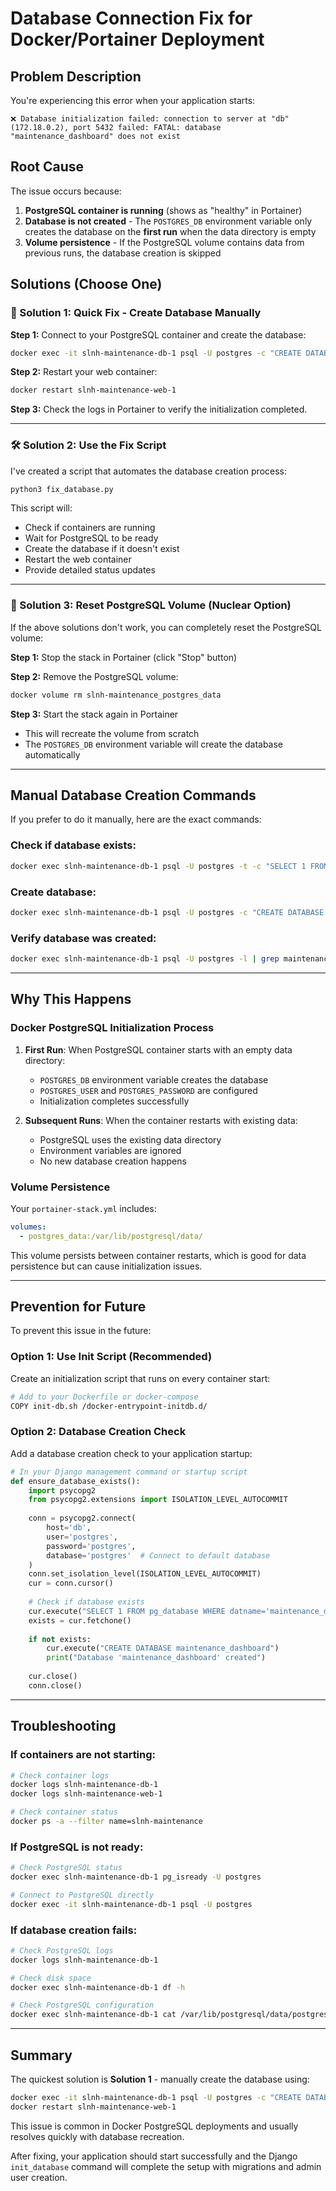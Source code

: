 # Database Connection Fix for Docker/Portainer Deployment

## Problem Description

You're experiencing this error when your application starts:
```
❌ Database initialization failed: connection to server at "db" (172.18.0.2), port 5432 failed: FATAL: database "maintenance_dashboard" does not exist
```

## Root Cause

The issue occurs because:
1. **PostgreSQL container is running** (shows as "healthy" in Portainer)
2. **Database is not created** - The `POSTGRES_DB` environment variable only creates the database on the **first run** when the data directory is empty
3. **Volume persistence** - If the PostgreSQL volume contains data from previous runs, the database creation is skipped

## Solutions (Choose One)

### 🚀 Solution 1: Quick Fix - Create Database Manually

**Step 1:** Connect to your PostgreSQL container and create the database:
```bash
docker exec -it slnh-maintenance-db-1 psql -U postgres -c "CREATE DATABASE maintenance_dashboard;"
```

**Step 2:** Restart your web container:
```bash
docker restart slnh-maintenance-web-1
```

**Step 3:** Check the logs in Portainer to verify the initialization completed.

---

### 🛠️ Solution 2: Use the Fix Script

I've created a script that automates the database creation process:

```bash
python3 fix_database.py
```

This script will:
- Check if containers are running
- Wait for PostgreSQL to be ready
- Create the database if it doesn't exist
- Restart the web container
- Provide detailed status updates

---

### 🔄 Solution 3: Reset PostgreSQL Volume (Nuclear Option)

If the above solutions don't work, you can completely reset the PostgreSQL volume:

**Step 1:** Stop the stack in Portainer (click "Stop" button)

**Step 2:** Remove the PostgreSQL volume:
```bash
docker volume rm slnh-maintenance_postgres_data
```

**Step 3:** Start the stack again in Portainer
- This will recreate the volume from scratch
- The `POSTGRES_DB` environment variable will create the database automatically

---

## Manual Database Creation Commands

If you prefer to do it manually, here are the exact commands:

### Check if database exists:
```bash
docker exec slnh-maintenance-db-1 psql -U postgres -t -c "SELECT 1 FROM pg_database WHERE datname='maintenance_dashboard';"
```

### Create database:
```bash
docker exec slnh-maintenance-db-1 psql -U postgres -c "CREATE DATABASE maintenance_dashboard;"
```

### Verify database was created:
```bash
docker exec slnh-maintenance-db-1 psql -U postgres -l | grep maintenance_dashboard
```

---

## Why This Happens

### Docker PostgreSQL Initialization Process

1. **First Run**: When PostgreSQL container starts with an empty data directory:
   - `POSTGRES_DB` environment variable creates the database
   - `POSTGRES_USER` and `POSTGRES_PASSWORD` are configured
   - Initialization completes successfully

2. **Subsequent Runs**: When the container restarts with existing data:
   - PostgreSQL uses the existing data directory
   - Environment variables are ignored
   - No new database creation happens

### Volume Persistence

Your `portainer-stack.yml` includes:
```yaml
volumes:
  - postgres_data:/var/lib/postgresql/data/
```

This volume persists between container restarts, which is good for data persistence but can cause initialization issues.

---

## Prevention for Future

To prevent this issue in the future:

### Option 1: Use Init Script (Recommended)

Create an initialization script that runs on every container start:

```bash
# Add to your Dockerfile or docker-compose
COPY init-db.sh /docker-entrypoint-initdb.d/
```

### Option 2: Database Creation Check

Add a database creation check to your application startup:

```python
# In your Django management command or startup script
def ensure_database_exists():
    import psycopg2
    from psycopg2.extensions import ISOLATION_LEVEL_AUTOCOMMIT
    
    conn = psycopg2.connect(
        host='db',
        user='postgres',
        password='postgres',
        database='postgres'  # Connect to default database
    )
    conn.set_isolation_level(ISOLATION_LEVEL_AUTOCOMMIT)
    cur = conn.cursor()
    
    # Check if database exists
    cur.execute("SELECT 1 FROM pg_database WHERE datname='maintenance_dashboard'")
    exists = cur.fetchone()
    
    if not exists:
        cur.execute("CREATE DATABASE maintenance_dashboard")
        print("Database 'maintenance_dashboard' created")
    
    cur.close()
    conn.close()
```

---

## Troubleshooting

### If containers are not starting:
```bash
# Check container logs
docker logs slnh-maintenance-db-1
docker logs slnh-maintenance-web-1

# Check container status
docker ps -a --filter name=slnh-maintenance
```

### If PostgreSQL is not ready:
```bash
# Check PostgreSQL status
docker exec slnh-maintenance-db-1 pg_isready -U postgres

# Connect to PostgreSQL directly
docker exec -it slnh-maintenance-db-1 psql -U postgres
```

### If database creation fails:
```bash
# Check PostgreSQL logs
docker logs slnh-maintenance-db-1

# Check disk space
docker exec slnh-maintenance-db-1 df -h

# Check PostgreSQL configuration
docker exec slnh-maintenance-db-1 cat /var/lib/postgresql/data/postgresql.conf
```

---

## Summary

The quickest solution is **Solution 1** - manually create the database using:
```bash
docker exec -it slnh-maintenance-db-1 psql -U postgres -c "CREATE DATABASE maintenance_dashboard;"
docker restart slnh-maintenance-web-1
```

This issue is common in Docker PostgreSQL deployments and usually resolves quickly with database recreation.

After fixing, your application should start successfully and the Django `init_database` command will complete the setup with migrations and admin user creation.